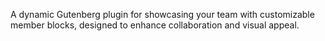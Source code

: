 A dynamic Gutenberg plugin for showcasing your team with customizable member blocks, designed to enhance collaboration and visual appeal.
